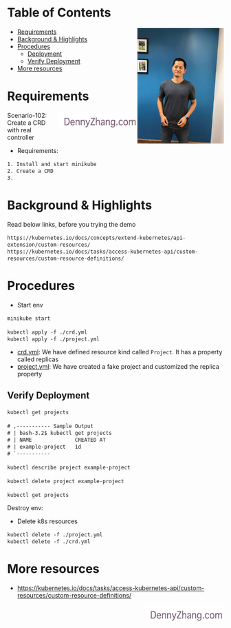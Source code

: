 Table of Contents
=================
<a href="https://www.dennyzhang.com"><img align="right" width="201" height="268" src="https://raw.githubusercontent.com/USDevOps/mywechat-slack-group/master/images/denny_201706.png"></a>

   * [Requirements](#requirements)
   * [Background &amp; Highlights](#background--highlights)
   * [Procedures](#procedures)
      * [Deployment](#deployment)
      * [Verify Deployment](#verify-deployment)
   * [More resources](#more-resources)

# Requirements
<a href="https://www.dennyzhang.com"><img align="right" width="185" height="37" src="https://raw.githubusercontent.com/USDevOps/mywechat-slack-group/master/images/dns_small.png"></a>

Scenario-102: Create a CRD with real controller
- Requirements:
```
1. Install and start minikube
2. Create a CRD
3.
```

# Background & Highlights
Read below links, before you trying the demo

```
https://kubernetes.io/docs/concepts/extend-kubernetes/api-extension/custom-resources/
https://kubernetes.io/docs/tasks/access-kubernetes-api/custom-resources/custom-resource-definitions/
```

# Procedures

- Start env
```
minikube start

kubectl apply -f ./crd.yml
kubectl apply -f ./project.yml
```

- [crd.yml](crd.yml): We have defined resource kind called `Project`. It has a property called replicas
- [project.yml](project.yml): We have created a fake project and customized the replica property


## Verify Deployment
```
kubectl get projects

# ,----------- Sample Output
# | bash-3.2$ kubectl get projects
# | NAME              CREATED AT
# | example-project   1d
# `-----------

kubectl describe project example-project

kubectl delete project example-project

kubectl get projects
```

Destroy env:
- Delete k8s resources
```
kubectl delete -f ./project.yml
kubectl delete -f ./crd.yml
```

# More resources
- https://kubernetes.io/docs/tasks/access-kubernetes-api/custom-resources/custom-resource-definitions/

<a href="https://www.dennyzhang.com"><img align="right" width="185" height="37" src="https://raw.githubusercontent.com/USDevOps/mywechat-slack-group/master/images/dns_small.png"></a>
